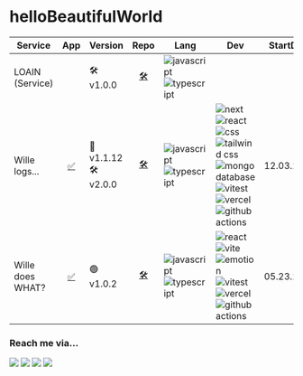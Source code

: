 # helloBeautifulWorld

| Service | App | Version | Repo | Lang | Dev | StartDate | etc. |
| --- | --- | --- | --- | --- | --- | --- | --- |
| LOAIN (Service) | <div align="center"></div> | <div align="left">🛠️ v1.0.0</div> | <div align="center">[🛠](https://github.com/WilleLee/loain)</div> | ![javascript](https://img.shields.io/badge/JavaScript-F7DF1E?style=flat-square&logo=JavaScript&logoColor=000000)<br/>![typescript](https://img.shields.io/badge/TypeScript-3178C6?style=flat-square&logo=TypeScript&logoColor=FFFFFF) |  |  |[Server](https://github.com/KwanjungKim/loain-server)<br/>[Plans](https://docs.google.com/presentation/d/1qvzTggSDWDl9qP4fqKa_SdFtKwn5TeE6R1jq-g6Dn4M/edit?usp=sharing)|<!-- ~ wille logs -->
| Wille logs... | <div align="center">[✅](https://wille-logs.vercel.app/)</div> | <div align="left">🔴 v1.1.12<br/>🛠️ v2.0.0</div> | <div align="center">[🛠](https://github.com/WilleLee/wille_logs)</div> | ![javascript](https://img.shields.io/badge/JavaScript-F7DF1E?style=flat-square&logo=JavaScript&logoColor=000000)<br/>![typescript](https://img.shields.io/badge/TypeScript-3178C6?style=flat-square&logo=TypeScript&logoColor=FFFFFF) | ![next](https://img.shields.io/badge/Next-000000?style=flat-square&logo=Next.js&logoColor=FFFFFF) ![react](https://img.shields.io/badge/React-61DAFB?style=flat-square&logo=React&logoColor=000000)<br/>![css](https://img.shields.io/badge/CSS-1572B6?style=flat-square&logo=CSS3&logoColor=FFFFFF) ![tailwind css](https://img.shields.io/badge/TailwindCSS-06B6D4?style=flat-square&logo=tailwindcss&logoColor=FFFFFF)<br/>![mongo database](https://img.shields.io/badge/MongoDB-47A248?style=flat-square&logo=MongoDB&logoColor=FFFFFF) ![vitest](https://img.shields.io/badge/Vitest-6E9F18?style=flat-square&logo=Vitest&logoColor=FFFFFF) <br /> ![vercel](https://img.shields.io/badge/Vercel-000000?style=flat-square&logo=Vercel&logoColor=FFFFFF) ![github actions](https://img.shields.io/badge/Actions-2088FF?style=flat-square&logo=githubactions&logoColor=FFFFFF) | 12.03.2023 | [Plans](https://docs.google.com/presentation/d/1PcN8LeZvUc7AFdF8_p4HjTP1PfoJVcXAMg9kTAUOaOQ/edit?usp=sharing) |<!-- ~ wille logs -->
| Wille does WHAT? | <div align="center">[✅](https://wille-does-what.vercel.app/)</div> | <div align="left">🟢 v1.0.2</div> | <div align="center">[🛠](https://github.com/WilleLee/wille_does_what)</div> |![javascript](https://img.shields.io/badge/JavaScript-F7DF1E?style=flat-square&logo=JavaScript&logoColor=000000)<br/>![typescript](https://img.shields.io/badge/TypeScript-3178C6?style=flat-square&logo=TypeScript&logoColor=FFFFFF) | ![react](https://img.shields.io/badge/React-61DAFB?style=flat-square&logo=React&logoColor=000000) ![vite](https://img.shields.io/badge/Vite-646CFF?style=flat-square&logo=Vite&logoColor=FFFFFF)<br/>![emotion](https://img.shields.io/badge/@emotion-DB7093?style=flat-square&logoColor=FFFFFF) ![vitest](https://img.shields.io/badge/Vitest-6E9F18?style=flat-square&logo=Vitest&logoColor=FFFFFF)<br/>![vercel](https://img.shields.io/badge/Vercel-000000?style=flat-square&logo=Vercel&logoColor=FFFFFF)  ![github actions](https://img.shields.io/badge/Actions-2088FF?style=flat-square&logo=githubactions&logoColor=FFFFFF) | 05.23.2024 | | <!-- ~ wille does what -->
<!--
| Wille exchanges | <div align="center">[✅](https://wille-exchanges.vercel.app/)</div> | <div align="right">v1.0.2</div> | <div align="center">[🛠](https://github.com/WilleLee/wille_exchanges)</div> | ![javascript](https://img.shields.io/badge/JavaScript-F7DF1E?style=flat-square&logo=JavaScript&logoColor=000000)<br/>![typescript](https://img.shields.io/badge/TypeScript-3178C6?style=flat-square&logo=TypeScript&logoColor=FFFFFF) | ![react](https://img.shields.io/badge/React-61DAFB?style=flat-square&logo=React&logoColor=000000) ![vite](https://img.shields.io/badge/Vite-646CFF?style=flat-square&logo=Vite&logoColor=FFFFFF)<br/>![emotion](https://img.shields.io/badge/@emotion-DB7093?style=flat-square&logoColor=FFFFFF) ![zustand](https://img.shields.io/badge/Zustand-453F39?style=flat-square&logoColor=FFFFFF)<br/>![swr](https://img.shields.io/badge/SWR-000000?style=flat-square&logo=SWR&logoColor=FFFFFF) ![vitest](https://img.shields.io/badge/Vitest-6E9F18?style=flat-square&logo=Vitest&logoColor=FFFFFF)<br/>![vercel](https://img.shields.io/badge/Vercel-000000?style=flat-square&logo=Vercel&logoColor=FFFFFF) ![github actions](https://img.shields.io/badge/Actions-2088FF?style=flat-square&logo=githubactions&logoColor=FFFFFF) | 05.28.2024 |
-->

<!-- 📝 [개발이력서](https://vanilla-wizard-5ea.notion.site/Readable-Code-Stable-Maintenance-1620cf204dbf49ac988e1d9337d7b341) -->

<!--
next
![next](https://img.shields.io/badge/Next-000000?style=flat-square&logo=Next.js&logoColor=FFFFFF)
react
![react](https://img.shields.io/badge/React-61DAFB?style=flat-square&logo=React&logoColor=000000)
css
![css](https://img.shields.io/badge/CSS-1572B6?style=flat-square&logo=CSS3&logoColor=FFFFFF)
javascript
![javascript](https://img.shields.io/badge/JavaScript-F7DF1E?style=flat-square&logo=JavaScript&logoColor=000000)
typescript
![typescript](https://img.shields.io/badge/TypeScript-3178C6?style=flat-square&logo=TypeScript&logoColor=FFFFFF)
@emotion
![emotion](https://img.shields.io/badge/@emotion-DB7093?style=flat-square&logoColor=FFFFFF)
vite
![vite](https://img.shields.io/badge/Vite-646CFF?style=flat-square&logo=Vite&logoColor=FFFFFF)
MongoDB
![mongo database](https://img.shields.io/badge/MongoDB-47A248?style=flat-square&logo=MongoDB&logoColor=FFFFFF)
recoil
![recoil](https://img.shields.io/badge/Recoil-3578E5?style=flat-square&logo=Recoil&logoColor=FFFFFF)
zustand
![zustand](https://img.shields.io/badge/Zustand-453F39?style=flat-square&logoColor=FFFFFF)
swr
![swr](https://img.shields.io/badge/SWR-000000?style=flat-square&logo=SWR&logoColor=FFFFFF)
vitest
![vitest](https://img.shields.io/badge/Vitest-6E9F18?style=flat-square&logo=Vitest&logoColor=FFFFFF)
vercel
![vercel](https://img.shields.io/badge/Vercel-000000?style=flat-square&logo=Vercel&logoColor=FFFFFF)
github actions
![github actions](https://img.shields.io/badge/Actions-2088FF?style=flat-square&logo=githubactions&logoColor=FFFFFF)
tailwind css
![tailwind css](https://img.shields.io/badge/TailwindCSS-06B6D4?style=flat-square&logo=tailwindcss&logoColor=FFFFFF)

#2088FF

-->

<!--
---

### What I use

Languages | Speciality
|---|---|
![a](https://img.shields.io/badge/JavaScript-F7DF1E?style=flat-square&logo=JavaScript&logoColor=000000) ![b](https://img.shields.io/badge/TypeScript-3178C6?style=flat-square&logo=TypeScript&logoColor=FFFFFF) ![c](https://img.shields.io/badge/SCSS-CC6699?style=flat-square&logo=Sass&logoColor=FFFFFF) | ![a](https://img.shields.io/badge/React.js-61DAFB?style=flat-square&logo=React&logoColor=000000) ![b](https://img.shields.io/badge/Next.js-000000?style=flat-square&logo=Next.js&logoColor=FFFFFF) 

-->

### Reach me via&hellip;

<!--
<a href="https://www.instagram.com/wille_lee_reactive/" target="_blank"><img src="https://img.shields.io/badge/Instagram-E4405F?style=flat-square&logo=Instagram&logoColor=FFFFFF"/></a>
-->
<a href="mailto:1992season@gmail.com" target="_blank"><img src="https://img.shields.io/badge/1992season@gmail.com-EA4335?style=flat-square&logo=Gmail&logoColor=FFFFFF"/></a>
<a href="https://www.instagram.com/wille_lee_reactive/" target="_blank"><img src="https://img.shields.io/badge/LinkedIn-0A66C2?style=flat-square&logo=LinkedIn&logoColor=FFFFFF"/></a>
<a href="https://github.com/WilleLee" target="_blank"><img src="https://img.shields.io/badge/GitHub-181717?style=flat-square&logo=GitHub&logoColor=FFFFFF"/></a>
<a href="https://medium.com/@1992season" target="_blank"><img src="https://img.shields.io/badge/Medium-000000?style=flat-square&logo=Medium&logoColor=FFFFFF"/></a>

<!--
---


![Anurag's GitHub stats](https://github-readme-stats.vercel.app/api?username=WilleLee&show_icons=true&theme=dark)
-->

